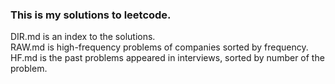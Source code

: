 ### This is my solutions to leetcode.  
DIR.md is an index to the solutions.  
RAW.md is high-frequency problems of companies sorted by frequency.  
HF.md is the past problems appeared in interviews, sorted by number of the problem. 
